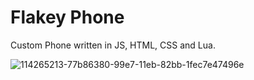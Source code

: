 # Flakey Phone
 Custom Phone written in JS, HTML, CSS and Lua.
 
![114265213-77b86380-99e7-11eb-82bb-1fec7e47496e](https://user-images.githubusercontent.com/51169064/114265238-a1718a80-99e7-11eb-9a52-fc3b8473beda.jpg)

